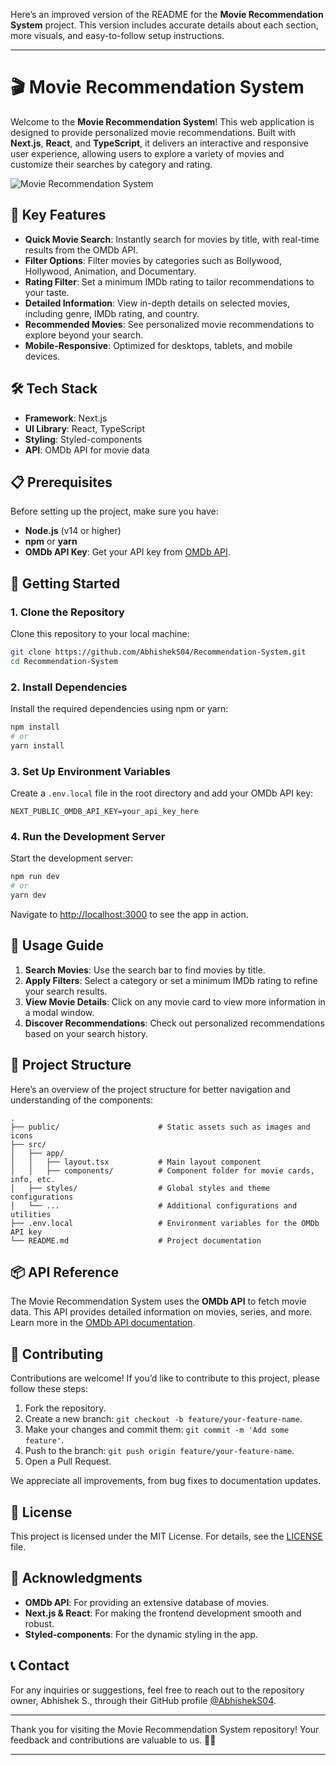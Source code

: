 Here’s an improved version of the README for the **Movie Recommendation System** project. This version includes accurate details about each section, more visuals, and easy-to-follow setup instructions.

---

# 🎬 Movie Recommendation System

Welcome to the **Movie Recommendation System**! This web application is designed to provide personalized movie recommendations. Built with **Next.js**, **React**, and **TypeScript**, it delivers an interactive and responsive user experience, allowing users to explore a variety of movies and customize their searches by category and rating.

![Movie Recommendation System](https://user-images.githubusercontent.com/your-image-link.png)

## 🌟 Key Features

- **Quick Movie Search**: Instantly search for movies by title, with real-time results from the OMDb API.
- **Filter Options**: Filter movies by categories such as Bollywood, Hollywood, Animation, and Documentary.
- **Rating Filter**: Set a minimum IMDb rating to tailor recommendations to your taste.
- **Detailed Information**: View in-depth details on selected movies, including genre, IMDb rating, and country.
- **Recommended Movies**: See personalized movie recommendations to explore beyond your search.
- **Mobile-Responsive**: Optimized for desktops, tablets, and mobile devices.

## 🛠️ Tech Stack

- **Framework**: Next.js
- **UI Library**: React, TypeScript
- **Styling**: Styled-components
- **API**: OMDb API for movie data

## 📋 Prerequisites

Before setting up the project, make sure you have:

- **Node.js** (v14 or higher)
- **npm** or **yarn**
- **OMDb API Key**: Get your API key from [OMDb API](http://www.omdbapi.com/).

## 🚀 Getting Started

### 1. Clone the Repository

Clone this repository to your local machine:

```bash
git clone https://github.com/AbhishekS04/Recommendation-System.git
cd Recommendation-System
```

### 2. Install Dependencies

Install the required dependencies using npm or yarn:

```bash
npm install
# or
yarn install
```

### 3. Set Up Environment Variables

Create a `.env.local` file in the root directory and add your OMDb API key:

```plaintext
NEXT_PUBLIC_OMDB_API_KEY=your_api_key_here
```

### 4. Run the Development Server

Start the development server:

```bash
npm run dev
# or
yarn dev
```

Navigate to [http://localhost:3000](http://localhost:3000) to see the app in action.

## 📝 Usage Guide

1. **Search Movies**: Use the search bar to find movies by title.
2. **Apply Filters**: Select a category or set a minimum IMDb rating to refine your search results.
3. **View Movie Details**: Click on any movie card to view more information in a modal window.
4. **Discover Recommendations**: Check out personalized recommendations based on your search history.

## 📁 Project Structure

Here’s an overview of the project structure for better navigation and understanding of the components:

```plaintext
.
├── public/                      # Static assets such as images and icons
├── src/
│   ├── app/
│   │   ├── layout.tsx           # Main layout component
│   │   ├── components/          # Component folder for movie cards, info, etc.
│   ├── styles/                  # Global styles and theme configurations
│   └── ...                      # Additional configurations and utilities
├── .env.local                   # Environment variables for the OMDb API key
└── README.md                    # Project documentation
```

## 📦 API Reference

The Movie Recommendation System uses the **OMDb API** to fetch movie data. This API provides detailed information on movies, series, and more. Learn more in the [OMDb API documentation](http://www.omdbapi.com/).

## 🤝 Contributing

Contributions are welcome! If you’d like to contribute to this project, please follow these steps:

1. Fork the repository.
2. Create a new branch: `git checkout -b feature/your-feature-name`.
3. Make your changes and commit them: `git commit -m 'Add some feature'`.
4. Push to the branch: `git push origin feature/your-feature-name`.
5. Open a Pull Request.

We appreciate all improvements, from bug fixes to documentation updates.

## 📜 License

This project is licensed under the MIT License. For details, see the [LICENSE](./LICENSE) file.

## 🙏 Acknowledgments

- **OMDb API**: For providing an extensive database of movies.
- **Next.js & React**: For making the frontend development smooth and robust.
- **Styled-components**: For the dynamic styling in the app.

## 📞 Contact

For any inquiries or suggestions, feel free to reach out to the repository owner, Abhishek S., through their GitHub profile [@AbhishekS04](https://github.com/AbhishekS04).

---

Thank you for visiting the Movie Recommendation System repository! Your feedback and contributions are valuable to us. 🎥✨

---
